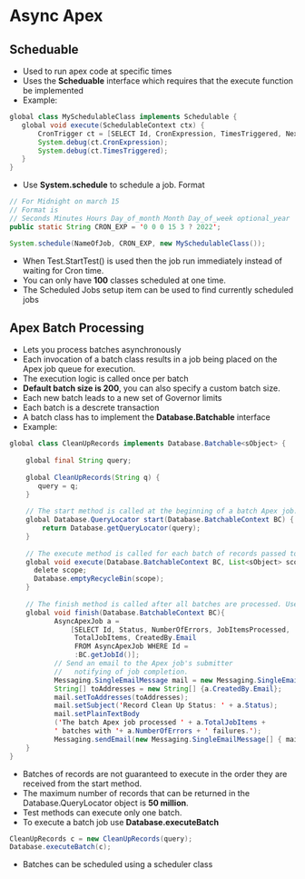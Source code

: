 # Async Apex

## Scheduable

 * Used to run apex code at specific times
 * Uses the **Scheduable** interface which requires that the execute function be implemented
 * Example:

 ```java
 global class MySchedulableClass implements Schedulable {
 	global void execute(SchedulableContext ctx) {
    	CronTrigger ct = [SELECT Id, CronExpression, TimesTriggered, NextFireTime FROM CronTrigger WHERE Id = :ctx.getTriggerId()];
      	System.debug(ct.CronExpression);
      	System.debug(ct.TimesTriggered);
    }
 }
 ```

 * Use **System.schedule** to schedule a job. Format
 ```java
 // For Midnight on march 15
 // Format is
 // Seconds Minutes Hours Day_of_month Month Day_of_week optional_year
 public static String CRON_EXP = '0 0 0 15 3 ? 2022';
 
 System.schedule(NameOfJob, CRON_EXP, new MySchedulableClass());
 ```
 * When Test.StartTest() is used then the job run immediately instead of waiting for Cron time.
 * You can only have **100** classes scheduled at one time.
 * The Scheduled Jobs setup item can be used to find currently scheduled jobs

## Apex Batch Processing

* Lets you process batches asynchronously
* Each invocation of a batch class results in a job being placed on the Apex job queue for execution.
* The execution logic is called once per batch
* **Default batch size is 200**, you can also specify a custom batch size.
* Each new batch leads to a new set of Governor limits
* Each batch is a descrete transaction
* A batch class has to implement the **Database.Batchable<sObject>** interface
* Example:

```java
global class CleanUpRecords implements Database.Batchable<sObject> {
	
    global final String query;
    
    global CleanUpRecords(String q) {
       query = q;
	}
    
	// The start method is called at the beginning of a batch Apex job. It collects the records or objects to be passed to the interface method execute.
	global Database.QueryLocator start(Database.BatchableContext BC) {
    	return Database.getQueryLocator(query);
    }
    
    // The execute method is called for each batch of records passed to the method. Use this method to do all required processing for each chunk of data.
	global void execute(Database.BatchableContext BC, List<sObject> scope){
      delete scope;
      Database.emptyRecycleBin(scope);
    }
    
    // The finish method is called after all batches are processed. Use this method to send confirmation emails or execute post-processing operations.
    global void finish(Database.BatchableContext BC){
           AsyncApexJob a =
               [SELECT Id, Status, NumberOfErrors, JobItemsProcessed,
                TotalJobItems, CreatedBy.Email
                FROM AsyncApexJob WHERE Id =
                :BC.getJobId()];
           // Send an email to the Apex job's submitter
           //   notifying of job completion.
           Messaging.SingleEmailMessage mail = new Messaging.SingleEmailMessage();
           String[] toAddresses = new String[] {a.CreatedBy.Email};
           mail.setToAddresses(toAddresses);
           mail.setSubject('Record Clean Up Status: ' + a.Status);
           mail.setPlainTextBody
           ('The batch Apex job processed ' + a.TotalJobItems +
           ' batches with '+ a.NumberOfErrors + ' failures.');
           Messaging.sendEmail(new Messaging.SingleEmailMessage[] { mail });
    }
}
```
* Batches of records are not guaranteed to execute in the order they are received from the start method.
* The maximum number of records that can be returned in the
Database.QueryLocator object is **50 million**.
* Test methods can execute only one batch.
* To execute a batch job use **Database.executeBatch**
```java
CleanUpRecords c = new CleanUpRecords(query);
Database.executeBatch(c);
```
* Batches can be scheduled using a scheduler class

